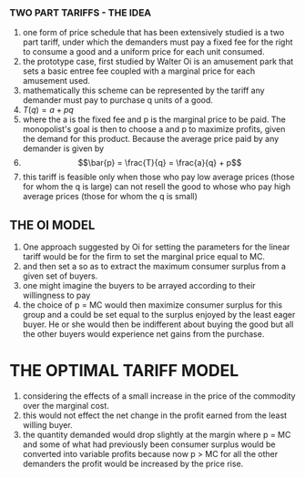 ### TWO PART TARIFFS - THE IDEA
1. one form of price schedule that has been extensively studied is a two part tariff, under which the demanders must pay a fixed fee for the right to consume a good and a uniform price for each unit consumed. 
2. the prototype case, first studied by Walter Oi is an amusement park that sets a basic entree fee coupled with a marginal price for each amusement used. 
3. mathematically this scheme can be represented by the tariff any demander must pay to purchase q units of a good. 
4. $T(q) = a + pq$
5. where the a is the fixed fee and p is the marginal price to be paid. The monopolist's goal is then to choose a and p to maximize profits, given the demand for this product. Because the average price paid by any demander is given by 
6. $$\bar{p} = \frac{T}{q} = \frac{a}{q} + p$$
7. this tariff is feasible only when those who pay low average prices (those for whom the q is large) can not resell the good to whose who pay high average prices (those for whom the q is small)







## THE OI MODEL
1. One approach suggested by Oi for setting the parameters for the linear tariff would be for the firm to set the marginal price equal to MC. 
2. and then set a so as to extract the maximum consumer surplus from a given set of buyers. 
3. one might imagine the buyers to be arrayed according to their willingness to pay 
4. the choice of p = MC would then maximize consumer surplus for this group and a could be set equal to the surplus enjoyed by the least eager buyer. He or she would then be indifferent about buying the good but all the other buyers would experience net gains from the purchase. 

# THE OPTIMAL TARIFF MODEL
1. considering the effects of a small increase in the price of the commodity over the marginal cost. 
2. this would not effect the net change in the profit earned from the least willing buyer. 
3. the quantity demanded would drop slightly at the margin where p = MC and some of what had previously been consumer surplus would be converted into variable profits because now p > MC for all the other demanders the profit would be increased by the price rise. 